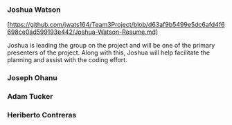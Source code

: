 ### Joshua Watson 

[https://github.com/jwats164/Team3Project/blob/d63af9b5499e5dc6afd4f6698ce0ad599193e442/Joshua-Watson-Resume.md]

Joshua is leading the group on the project and will be one of the primary presenters of the project. Along with this, Joshua will help facilitate the planning and assist with the coding effort.

### Joseph Ohanu

### Adam Tucker

### Heriberto Contreras 
